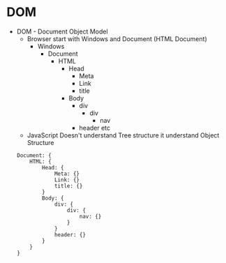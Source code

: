# DOM
- DOM - Document Object Model
    - Browser start with Windows and Document (HTML Document)
        - Windows
            - Document
                - HTML 
                    - Head
                        - Meta
                        - Link
                        - title
                    - Body
                        - div
                            - div
                                - nav
                        - header etc
    - JavaScript Doesn't understand Tree structure it understand Object Structure 
    ```
    Document: {
        HTML: {
            Head: {
                Meta: {}
                Link: {}
                title: {}
            }
            Body: {
                div: {
                    div: {
                        nav: {}
                    }
                }
                header: {}
            }
        }
    }
    ```